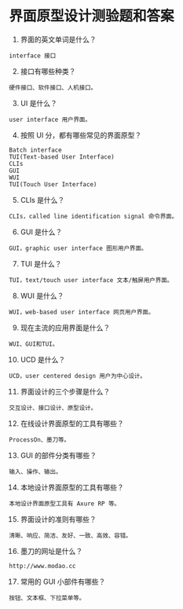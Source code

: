 
# 界面原型设计测验题和答案

1. 界面的英文单词是什么？  
```
interface 接口 
```
2. 接口有哪些种类？  
```
硬件接口、软件接口、人机接口。 
```
3. UI 是什么？  
```
user interface 用户界面。 
```
4. 按照 UI 分，都有哪些常见的界面原型？  
```
Batch interface
TUI(Text-based User Interface)
CLIs
GUI
WUI
TUI(Touch User Interface) 
```
5. CLIs 是什么？  
```
CLIs，called line identification signal 命令界面。 
```
6. GUI 是什么？  
```
GUI，graphic user interface 图形用户界面。 
```  
7. TUI 是什么？  
```
TUI，text/touch user interface 文本/触屏用户界面。 
```
8. WUI 是什么？  
```
WUI，web-based user interface 网页用户界面。 
```
9. 现在主流的应用界面是什么？  
```
WUI、GUI和TUI。
```
10. UCD 是什么？  
```
UCD，user centered design 用户为中心设计。 
```
11. 界面设计的三个步骤是什么？  
```
交互设计、接口设计、原型设计。 
```
12. 在线设计界面原型的工具有哪些？  
```
ProcessOn、墨刀等。 
```
13. GUI 的部件分类有哪些？
```
输入、操作、输出。 
```
14. 本地设计界面原型的工具有哪些？  
```
本地设计界面原型工具有 Axure RP 等。 
```
15. 界面设计的准则有哪些？  
```
清晰、响应、简洁、友好、一致、高效、容错。 
```
16. 墨刀的网址是什么？  
```
http://www.modao.cc
```
17. 常用的 GUI 小部件有哪些？  
```
按钮、文本框、下拉菜单等。
```

